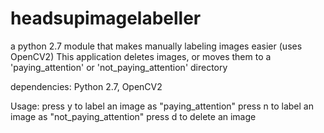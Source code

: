 # headsupimagelabeller
a python 2.7 module that makes manually labeling images easier (uses OpenCV2)
This application deletes images, or moves them to a 'paying_attention' or 'not_paying_attention' directory

dependencies: Python 2.7, OpenCV2

Usage: 
  press y to label an image as "paying_attention"
  press n to label an image as "not_paying_attention"
  press d to delete an image
